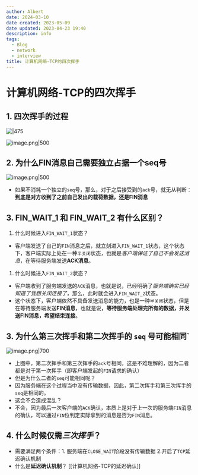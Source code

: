 ```yaml
---
author: Albert
date: 2024-03-10
date created: 2023-05-09
date updated: 2023-04-23 19:40
description: info
tags:
  - Blog
  - network
  - interview
title: 计算机网络-TCP的四次挥手
---
```


# 计算机网络-TCP的四次挥手

## 1. 四次挥手的过程

![|475](https://img-20221128.oss-cn-shanghai.aliyuncs.com/img-2023-05/20240310203607.png)

![image.png|500](https://img-20221128.oss-cn-shanghai.aliyuncs.com/img-2022-11/20230421155336.png)

## 2. 为什么FIN消息自己需要独立占据一个seq号

![image.png|500](https://img-20221128.oss-cn-shanghai.aliyuncs.com/img-2022-11/20230423154454.png)

- 如果不消耗一个独立的`seq`号，那么，对于之后接受到的`ack`号，就无从判断：**到底是对方收到了之前自己发出的载荷数据，还是FIN消息**

## 3. FIN_WAIT_1 和 FIN_WAIT_2 有什么区别？

1. 什么时候进入`FIN_WAIT_1`状态？

- 客户端发送了自己的`FIN`消息之后，就立刻进入`FIN_WAIT_1`状态，这个状态下，客户端实际上处在一种`半关闭`状态，也就是*客户端保证了自己不会发送消息*，在等待服务端发送**ACK消息**。

1. 什么时候进入`FIN_WAIT_2`状态？

- 客户端收到了服务端发送的`ACK`消息，也就是说，已经明确了*服务端确实已经知道了我想关闭连接了*，那么，此时就会进入`FIN_WAIT_2`状态。
- 这个状态下，客户端依然不具备发送消息的能力，也是一种`半关闭`状态，但是在等待服务端发送**FIN消息**，也就是说，**等待服务端处理完所有的数据，并发送FIN消息，希望结束连接**。

## 3. 为什么第三次挥手和第二次挥手的 `seq` 号可能相同`

![image.png|700](https://img-20221128.oss-cn-shanghai.aliyuncs.com/img-2022-11/20230423163033.png)

- 上图中，第二次挥手和第三次挥手的`ack`号相同，这是不难理解的，因为二者都是对于第一次挥手（即客户端发起的`FIN`请求的确认）
- 但是为什么二者的`seq`可能相同呢？
- 因为服务端在这个过程当中没有传输数据，因此，第二次挥手和第三次挥手的`seq`是相同的。
- 这会不会造成混乱？
- 不会，因为最后一次客户端的`ACK`确认，本质上是对于上一次的服务端`FIN`消息的确认，可以通过`FIN`位判定实际拿到的消息是否为`FIN`消息。

## 4. 什么时候仅需*三次挥手*？

- 需要满足两个条件：1. 服务端在`CLOSE_WAIT`阶段没有传输数据 2.开启了`TCP`延迟确认机制
- 什么是**延迟确认机制**？
  [[计算机网络-TCP的延迟确认]]
